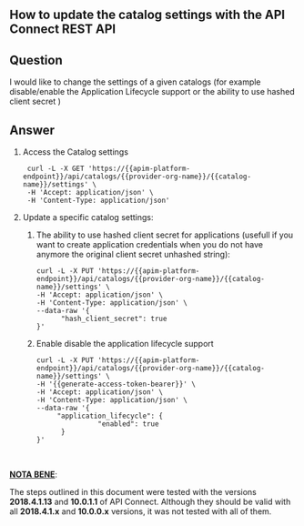## How to update the catalog settings with the API Connect REST API

## Question

I would like to change the settings of a given catalogs (for example disable/enable the Application Lifecycle support or the ability to use hashed client secret )
## Answer

1. Access the Catalog settings

   ```
    curl -L -X GET 'https://{{apim-platform-endpoint}}/api/catalogs/{{provider-org-name}}/{{catalog-name}}/settings' \
    -H 'Accept: application/json' \
    -H 'Content-Type: application/json' 
     ```   

2. Update a specific catalog settings:
    1. The ability to use hashed client secret for applications (usefull if you want to create application credentials when you do not have anymore the original client secret unhashed string):
    
       ```
       curl -L -X PUT 'https://{{apim-platform-endpoint}}/api/catalogs/{{provider-org-name}}/{{catalog-name}}/settings' \
       -H 'Accept: application/json' \
       -H 'Content-Type: application/json' \
       --data-raw '{
             "hash_client_secret": true
       }'
       ```         


    2. Enable disable the application lifecycle support
    
       ```
       curl -L -X PUT 'https://{{apim-platform-endpoint}}/api/catalogs/{{provider-org-name}}/{{catalog-name}}/settings' \
       -H '{{generate-access-token-bearer}}' \
       -H 'Accept: application/json' \
       -H 'Content-Type: application/json' \
       --data-raw '{
            "application_lifecycle": {
                      "enabled": true
             }
       }'
       ```         

<br>

<u>**NOTA BENE**</u>:

The steps outlined in this document were tested with the versions **2018.4.1.13** and **10.0.1.1** of API Connect. Although they should be valid with all **2018.4.1.x**  and **10.0.0.x** versions, it was not tested with all of them.
<br>
